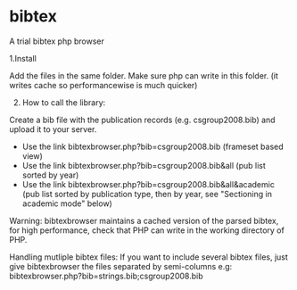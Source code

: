 # bibtex
A trial bibtex php browser

1.Install

Add the files in the same folder. Make sure php can write in this folder. (it writes cache so performancewise is much quicker)

2. How to call the library:

Create a bib file with the publication records (e.g. csgroup2008.bib) and upload it to your server.
* Use the link bibtexbrowser.php?bib=csgroup2008.bib (frameset based view)
* Use the link bibtexbrowser.php?bib=csgroup2008.bib&all (pub list sorted by year)
* Use the link bibtexbrowser.php?bib=csgroup2008.bib&all&academic (pub list sorted by publication type, then by year, see "Sectioning in academic mode" below)

Warning: bibtexbrowser maintains a cached version of the parsed bibtex, for high performance, check that PHP can write in the working directory of PHP.

Handling mutliple bibtex files: If you want to include several bibtex files, just give bibtexbrowser the files separated by semi-columns e.g:
bibtexbrowser.php?bib=strings.bib;csgroup2008.bib
